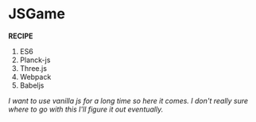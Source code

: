 # JSGame

**RECIPE**

1. ES6
2. Planck-js
3. Three.js
4. Webpack
5. Babeljs

*I want to use vanilla js for a long time so here it comes. I don't really sure where to go with this I'll figure it out eventually.* 

